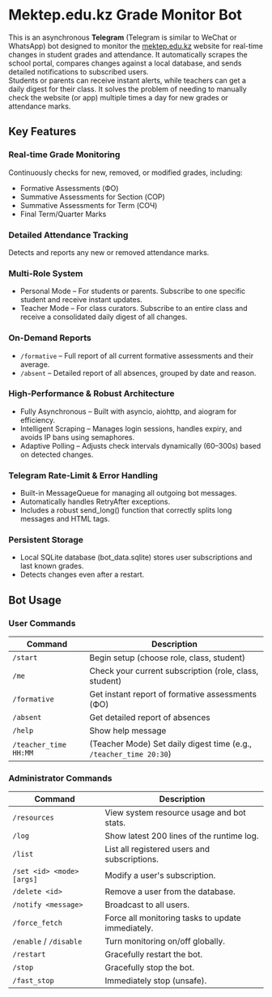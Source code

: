 # Mektep.edu.kz Grade Monitor Bot

This is an asynchronous **Telegram** (Telegram is similar to WeChat or WhatsApp) bot designed to monitor the [mektep.edu.kz](https://mektep.edu.kz) website for real-time changes in student grades and attendance. 
It automatically scrapes the school portal, compares changes against a local database, and sends detailed notifications to subscribed users.  
Students or parents can receive instant alerts, while teachers can get a daily digest for their class.
It solves the problem of needing to manually check the website (or app) multiple times a day for new grades or attendance marks.

## Key Features

### Real-time Grade Monitoring
Continuously checks for new, removed, or modified grades, including:

- Formative Assessments (ФО)
- Summative Assessments for Section (СОР)
- Summative Assessments for Term (СОЧ)
- Final Term/Quarter Marks

### Detailed Attendance Tracking
Detects and reports any new or removed attendance marks.

### Multi-Role System

- Personal Mode – For students or parents. Subscribe to one specific student and receive instant updates.
- Teacher Mode – For class curators. Subscribe to an entire class and receive a consolidated daily digest of all changes.

### On-Demand Reports

- `/formative` – Full report of all current formative assessments and their average.  
- `/absent` – Detailed report of all absences, grouped by date and reason.

### High-Performance & Robust Architecture

- Fully Asynchronous – Built with asyncio, aiohttp, and aiogram for efficiency.  
- Intelligent Scraping – Manages login sessions, handles expiry, and avoids IP bans using semaphores.  
- Adaptive Polling – Adjusts check intervals dynamically (60–300s) based on detected changes.

### Telegram Rate-Limit & Error Handling

- Built-in MessageQueue for managing all outgoing bot messages.  
- Automatically handles RetryAfter exceptions.  
- Includes a robust send_long() function that correctly splits long messages and HTML tags.

### Persistent Storage

- Local SQLite database (bot_data.sqlite) stores user subscriptions and last known grades.  
- Detects changes even after a restart.

## Bot Usage

### User Commands

| Command | Description |
|----------|--------------|
| `/start` | Begin setup (choose role, class, student) |
| `/me` | Check your current subscription (role, class, student) |
| `/formative` | Get instant report of formative assessments (ФО) |
| `/absent` | Get detailed report of absences |
| `/help` | Show help message |
| `/teacher_time HH:MM` | (Teacher Mode) Set daily digest time (e.g., `/teacher_time 20:30`) |

### Administrator Commands

| Command | Description |
|----------|--------------|
| `/resources` | View system resource usage and bot stats. |
| `/log` | Show latest 200 lines of the runtime log. |
| `/list` | List all registered users and subscriptions. |
| `/set <id> <mode> [args]` | Modify a user's subscription. |
| `/delete <id>` | Remove a user from the database. |
| `/notify <message>` | Broadcast to all users. |
| `/force_fetch` | Force all monitoring tasks to update immediately. |
| `/enable` / `/disable` | Turn monitoring on/off globally. |
| `/restart` | Gracefully restart the bot. |
| `/stop` | Gracefully stop the bot. |
| `/fast_stop` | Immediately stop (unsafe). |
